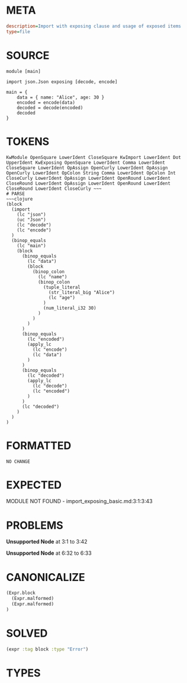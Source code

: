 # META
~~~ini
description=Import with exposing clause and usage of exposed items
type=file
~~~
# SOURCE
~~~roc
module [main]

import json.Json exposing [decode, encode]

main = {
    data = { name: "Alice", age: 30 }
    encoded = encode(data)
    decoded = decode(encoded)
    decoded
}
~~~
# TOKENS
~~~text
KwModule OpenSquare LowerIdent CloseSquare KwImport LowerIdent Dot UpperIdent KwExposing OpenSquare LowerIdent Comma LowerIdent CloseSquare LowerIdent OpAssign OpenCurly LowerIdent OpAssign OpenCurly LowerIdent OpColon String Comma LowerIdent OpColon Int CloseCurly LowerIdent OpAssign LowerIdent OpenRound LowerIdent CloseRound LowerIdent OpAssign LowerIdent OpenRound LowerIdent CloseRound LowerIdent CloseCurly ~~~
# PARSE
~~~clojure
(block
  (import
    (lc "json")
    (uc "Json")
    (lc "decode")
    (lc "encode")
  )
  (binop_equals
    (lc "main")
    (block
      (binop_equals
        (lc "data")
        (block
          (binop_colon
            (lc "name")
            (binop_colon
              (tuple_literal
                (str_literal_big "Alice")
                (lc "age")
              )
              (num_literal_i32 30)
            )
          )
        )
      )
      (binop_equals
        (lc "encoded")
        (apply_lc
          (lc "encode")
          (lc "data")
        )
      )
      (binop_equals
        (lc "decoded")
        (apply_lc
          (lc "decode")
          (lc "encoded")
        )
      )
      (lc "decoded")
    )
  )
)
~~~
# FORMATTED
~~~roc
NO CHANGE
~~~
# EXPECTED
MODULE NOT FOUND - import_exposing_basic.md:3:1:3:43
# PROBLEMS
**Unsupported Node**
at 3:1 to 3:42

**Unsupported Node**
at 6:32 to 6:33

# CANONICALIZE
~~~clojure
(Expr.block
  (Expr.malformed)
  (Expr.malformed)
)
~~~
# SOLVED
~~~clojure
(expr :tag block :type "Error")
~~~
# TYPES
~~~roc
~~~
